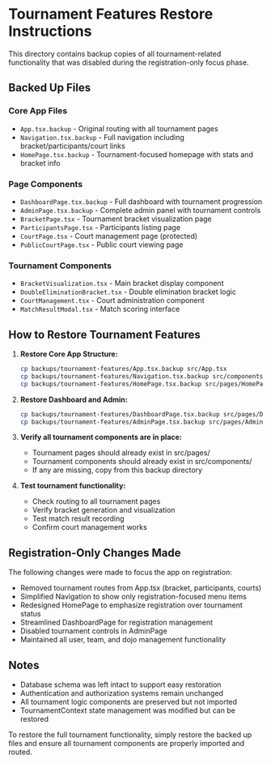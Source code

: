 # Tournament Features Restore Instructions

This directory contains backup copies of all tournament-related functionality that was disabled during the registration-only focus phase.

## Backed Up Files

### Core App Files
- `App.tsx.backup` - Original routing with all tournament pages
- `Navigation.tsx.backup` - Full navigation including bracket/participants/court links
- `HomePage.tsx.backup` - Tournament-focused homepage with stats and bracket info

### Page Components
- `DashboardPage.tsx.backup` - Full dashboard with tournament progression
- `AdminPage.tsx.backup` - Complete admin panel with tournament controls
- `BracketPage.tsx` - Tournament bracket visualization page
- `ParticipantsPage.tsx` - Participants listing page
- `CourtPage.tsx` - Court management page (protected)
- `PublicCourtPage.tsx` - Public court viewing page

### Tournament Components
- `BracketVisualization.tsx` - Main bracket display component
- `DoubleEliminationBracket.tsx` - Double elimination bracket logic
- `CourtManagement.tsx` - Court administration component
- `MatchResultModal.tsx` - Match scoring interface

## How to Restore Tournament Features

1. **Restore Core App Structure:**
   ```bash
   cp backups/tournament-features/App.tsx.backup src/App.tsx
   cp backups/tournament-features/Navigation.tsx.backup src/components/Navigation.tsx
   cp backups/tournament-features/HomePage.tsx.backup src/pages/HomePage.tsx
   ```

2. **Restore Dashboard and Admin:**
   ```bash
   cp backups/tournament-features/DashboardPage.tsx.backup src/pages/DashboardPage.tsx
   cp backups/tournament-features/AdminPage.tsx.backup src/pages/AdminPage.tsx
   ```

3. **Verify all tournament components are in place:**
   - Tournament pages should already exist in src/pages/
   - Tournament components should already exist in src/components/
   - If any are missing, copy from this backup directory

4. **Test tournament functionality:**
   - Check routing to all tournament pages
   - Verify bracket generation and visualization
   - Test match result recording
   - Confirm court management works

## Registration-Only Changes Made

The following changes were made to focus the app on registration:

- Removed tournament routes from App.tsx (bracket, participants, courts)
- Simplified Navigation to show only registration-focused menu items
- Redesigned HomePage to emphasize registration over tournament status
- Streamlined DashboardPage for registration management
- Disabled tournament controls in AdminPage
- Maintained all user, team, and dojo management functionality

## Notes

- Database schema was left intact to support easy restoration
- Authentication and authorization systems remain unchanged
- All tournament logic components are preserved but not imported
- TournamentContext state management was modified but can be restored

To restore the full tournament functionality, simply restore the backed up files and ensure all tournament components are properly imported and routed.